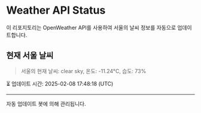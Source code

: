 
# Weather API Status

이 리포지토리는 OpenWeather API를 사용하여 서울의 날씨 정보를 자동으로 업데이트합니다.

## 현재 서울 날씨
> 서울의 현재 날씨: clear sky, 온도: -11.24°C, 습도: 73%

⏳ 업데이트 시간: 2025-02-08 17:48:18 (UTC)

---
자동 업데이트 봇에 의해 관리됩니다.
